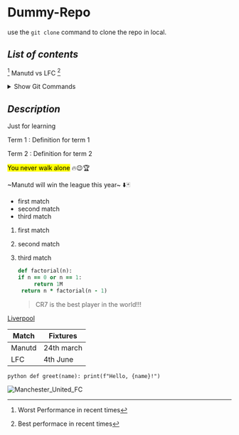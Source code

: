 # **Dummy-Repo**

use the ` git clone ` command to clone the repo in local.

## *List of contents* 
[^1] Manutd vs LFC [^2]

<details>
  <summary>Show Git Commands</summary>

  [] `git status` — check current branch state  
  [] `git add .` — stage all changes  
  []`git commit -m "message"` — commit changes  
  [] `git push` — push to remote

</details>


## *Description*
Just for learning

Term 1
: Definition for term 1

Term 2
: Definition for term 2

<mark>You never walk alone</mark> 🔥😉🏆

~Manutd will win the league this year~ ⬇️🃏

+ first match
+ second match
+ third match

1. first match
1. second match
1. third match

   ```rb
   def factorial(n):
   if n == 0 or n == 1:
        return 1M
    return n * factorial(n - 1)
   ```

   > CR7 is the best player in the world!!!

  
[Liverpool](https://explore-liverpool.com/wp-content/uploads/2025/02/LFC-.jpg)

 Match | Fixtures 
|------|---------|
Manutd | 24th march
LFC    | 4th June

 ```python def greet(name): print(f"Hello, {name}!") ```
 
![Manchester_United_FC](https://github.com/user-attachments/assets/d56fb47e-70ad-4620-b24c-19e992d2cffa)

[^1]: Worst Performance in recent times
[^2]: Best performace in recent times
